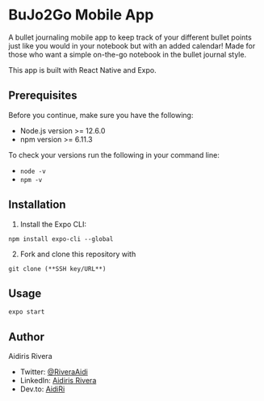 # BuJo2Go Mobile App

A bullet journaling mobile app to keep track of your different bullet points just like you would in your notebook but with an added calendar! Made for those who want a simple on-the-go notebook in the bullet journal style.

This app is built with React Native and Expo.


## Prerequisites

Before you continue, make sure you have the following:

- Node.js version >= 12.6.0
- npm version >= 6.11.3

To check your versions run the following in your command line:

  - `node -v`
  - `npm -v`


## Installation

1. Install the Expo CLI:

```
npm install expo-cli --global
```
2. Fork and clone this repository with

```
git clone (**SSH key/URL**)
```

## Usage
```
expo start
```

## Author
Aidiris Rivera
- Twitter: [@RiveraAidi](https://twitter.com/RiveraAidi)
- LinkedIn: [Aidiris Rivera](https://www.linkedin.com/in/aidiris-anette-rivera/)
- Dev.to: [AidiRi](https://dev.to/aidiri)
